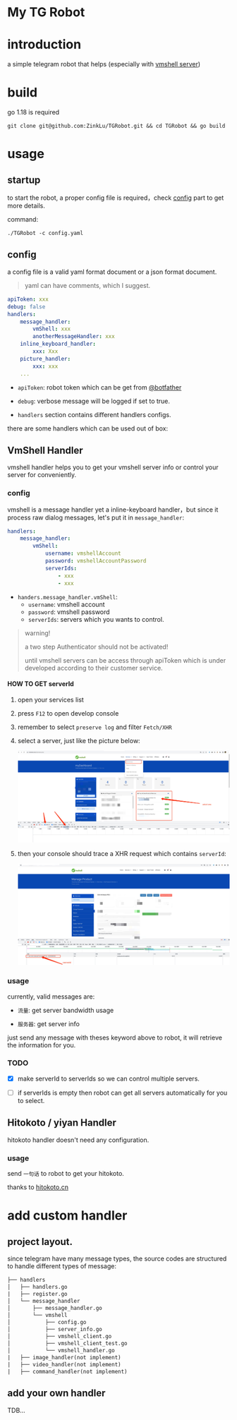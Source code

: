 # My TG Robot
# introduction

a simple telegram robot that helps (especially with [vmshell server](https://vmshell.com/))
# build

go 1.18 is required

```
git clone git@github.com:ZinkLu/TGRobot.git && cd TGRobot && go build
```

# usage

## startup

to start the robot, a proper config file is required，check [config](###config) part to get more details.

command:

```
./TGRobot -c config.yaml
```
## config

a config file is a valid yaml format document or a json format document.

> yaml can have comments, which I suggest.

```yaml
apiToken: xxx
debug: false
handlers:
    message_handler:
        vmShell: xxx
        anotherMessageHandler: xxx
    inline_keyboard_handler:
        xxx: Xxx
    picture_handler:
        xxx: xxx
    ...
```

- `apiToken`: robot token which can be get from [@botfather](https://t.me/botfather)

- `debug`: verbose message will be logged if set to true.

- `handlers` section contains different handlers configs.

there are some handlers which can be used out of box:

## VmShell Handler

vmshell handler helps you to get your vmshell server info or control your server for conveniently.

### config

vmshell is a message handler yet a inline-keyboard handler，but since it process raw dialog messages, let's put it in `message_handler`: 

```yaml
handlers:
    message_handler:
        vmShell:
            username: vmshellAccount
            password: vmshellAccountPassword
            serverIds:
                - xxx
                - xxx
```

- `handers.message_handler.vmShell`:
    - `username`: vmshell account
    - `password`: vmshell password
    - `serverIds`: servers which you wants to control.

> warning!
> 
> a two step Authenticator should not be activated! 
> 
> until vmshell servers can be access through apiToken which is under developed according to their customer service.

#### HOW TO GET serverId

1. open your services list

2. press `F12` to open develop console

3. remember to select `preserve log` and filter `Fetch/XHR`

4. select a server, just like the picture below:

    ![s1](docs/static/step1.jpg)

5. then your console should trace a XHR request which contains `serverId`:

    ![s2](docs/static/step2.jpg)


### usage

currently, valid messages are:

- `流量`: get server bandwidth usage

- `服务器`: get server info

just send any message with theses keyword above to robot, it will retrieve the information for you.

### TODO

- [x] make serverId to serverIds so we can control multiple servers.

- [ ] if serverIds is empty then robot can get all servers automatically for you to select.

## Hitokoto / yiyan Handler

hitokoto handler doesn't need any configuration.

### usage

send `一句话` to robot to get your hitokoto.

thanks to [hitokoto.cn](https://hitokoto.cn/)

# add custom handler

## project layout.

since telegram have many message types, the source codes are structured to handle different types of message:

```
├── handlers
│   ├── handlers.go
|   ├── register.go
│   └── message_handler
│       ├── message_handler.go
│       └── vmshell
│           ├── config.go
│           ├── server_info.go
│           ├── vmshell_client.go
│           ├── vmshell_client_test.go
│           └── vmshell_handler.go
|   ├── image_handler(not implement)
|   ├── video_handler(not implement)
|   ├── command_handler(not implement)
```

## add your own handler

TDB...
